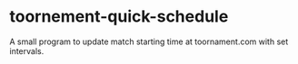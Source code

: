 # toornement-quick-schedule
A small program to update match starting time at toornament.com with set intervals.
